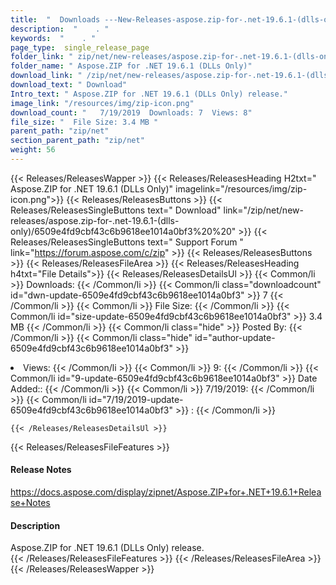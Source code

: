 ```yaml
---
title:  "  Downloads ---New-Releases-aspose.zip-for-.net-19.6.1-(dlls-only) . " 
description:  "    . " 
keywords:  "    . " 
page_type:  single_release_page
folder_link: " zip/net/new-releases/aspose.zip-for-.net-19.6.1-(dlls-only)/"
folder_name: " Aspose.ZIP for .NET 19.6.1 (DLLs Only)"
download_link: " /zip/net/new-releases/aspose.zip-for-.net-19.6.1-(dlls-only)/6509e4fd9cbf43c6b9618ee1014a0bf3"
download_text: " Download"
Intro_text: " Aspose.ZIP for .NET 19.6.1 (DLLs Only) release."
image_link: "/resources/img/zip-icon.png"
download_count: "   7/19/2019  Downloads: 7  Views: 8"
file_size: "  File Size: 3.4 MB "
parent_path: "zip/net"
section_parent_path: "zip/net"
weight: 56
---
```


{{< Releases/ReleasesWapper >}}
  {{< Releases/ReleasesHeading H2txt=" Aspose.ZIP for .NET 19.6.1 (DLLs Only)" imagelink="/resources/img/zip-icon.png">}}
  {{< Releases/ReleasesButtons >}}
    {{< Releases/ReleasesSingleButtons text=" Download" link="/zip/net/new-releases/aspose.zip-for-.net-19.6.1-(dlls-only)/6509e4fd9cbf43c6b9618ee1014a0bf3%20%20" >}}
    {{< Releases/ReleasesSingleButtons text=" Support Forum " link="https://forum.aspose.com/c/zip" >}}
  {{< Releases/ReleasesButtons >}}
  {{< Releases/ReleasesFileArea >}}
    {{< Releases/ReleasesHeading h4txt="File Details">}}
    {{< Releases/ReleasesDetailsUl >}}
            {{< Common/li  >}} Downloads: {{< /Common/li >}} 
      {{< Common/li class="downloadcount" id="dwn-update-6509e4fd9cbf43c6b9618ee1014a0bf3" >}} 7 {{< /Common/li >}} 
      {{< Common/li  >}} File Size: {{< /Common/li >}} 
      {{< Common/li id="size-update-6509e4fd9cbf43c6b9618ee1014a0bf3" >}} 3.4 MB {{< /Common/li >}} 
      {{< Common/li  class="hide" >}} Posted By: {{< /Common/li >}} 
      {{< Common/li class="hide" id="author-update-6509e4fd9cbf43c6b9618ee1014a0bf3" >}} <li>Views: {{< /Common/li >}} 
      {{< Common/li  >}} 9: {{< /Common/li >}} 
      {{< Common/li id="9-update-6509e4fd9cbf43c6b9618ee1014a0bf3" >}} Date Added:: {{< /Common/li >}} 
      {{< Common/li  >}} 7/19/2019: {{< /Common/li >}} 
      {{< Common/li id="7/19/2019-update-6509e4fd9cbf43c6b9618ee1014a0bf3" >}} : {{< /Common/li >}} 

    {{< /Releases/ReleasesDetailsUl >}}

  {{< Releases/ReleasesFileFeatures >}}
      <h4>Release Notes</h4><div><a href="https://docs.aspose.com/display/zipnet/Aspose.ZIP+for+.NET+19.6.1+Release+Notes">https://docs.aspose.com/display/zipnet/Aspose.ZIP+for+.NET+19.6.1+Release+Notes</a></div><h4>Description</h4><div class="HTMLDescription">Aspose.ZIP for .NET 19.6.1 (DLLs Only) release.</div>
  {{< /Releases/ReleasesFileFeatures >}}
 {{< /Releases/ReleasesFileArea >}}
{{< /Releases/ReleasesWapper >}}


